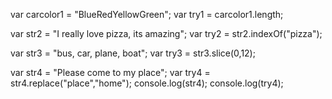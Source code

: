 var carcolor1 = "BlueRedYellowGreen";
var try1 = carcolor1.length;



var str2 = "I really love pizza, its amazing";
var try2 = str2.indexOf("pizza");



var str3 = "bus, car, plane, boat";
var try3 = str3.slice(0,12);



var str4 = "Please come to my place";
var try4 = str4.replace("place","home");
console.log(str4);
console.log(try4);
  
